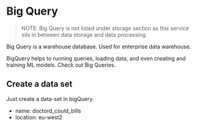 # Big Query

> NOTE: Big Query is not listed under storage section as this service sits in between data storage and data processing.

Big Query is a warehouse database. Used for enterprise data warehouse.

BigQuery helps to running queries, loading data, and even creating and training ML models. Check out Big Queries.

## Create a data set

Just create a data-set in bigQuery.

- name: doctord_could_bills
- location: eu-west2
